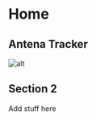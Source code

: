 # Home




## Antena Tracker
![alt](uploads/images/Nextech_Field-052620.jpg)



## Section 2

Add stuff here